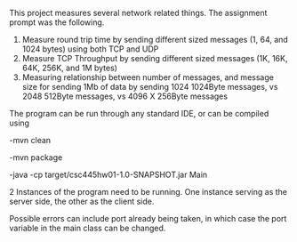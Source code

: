 This project measures several network related things. The assignment prompt was the following.

1. Measure round trip time by sending different sized messages (1, 64, and 1024 bytes) using both TCP and UDP
2. Measure TCP Throughput by sending different sized messages (1K, 16K, 64K, 256K, and 1M bytes)
3. Measuring relationship between number of messages, and message size for sending 1Mb of data by sending 1024 1024Byte messages, vs 2048 512Byte messages, vs 4096 X 256Byte messages

The program can be run through any standard IDE, or can be compiled using

-mvn clean

-mvn package

-java -cp target/csc445hw01-1.0-SNAPSHOT.jar Main


2 Instances of the program need to be running. 
One instance serving as the server side, the other as the client side.


Possible errors can include port already being taken, in which case the port variable in the main class can be changed.

